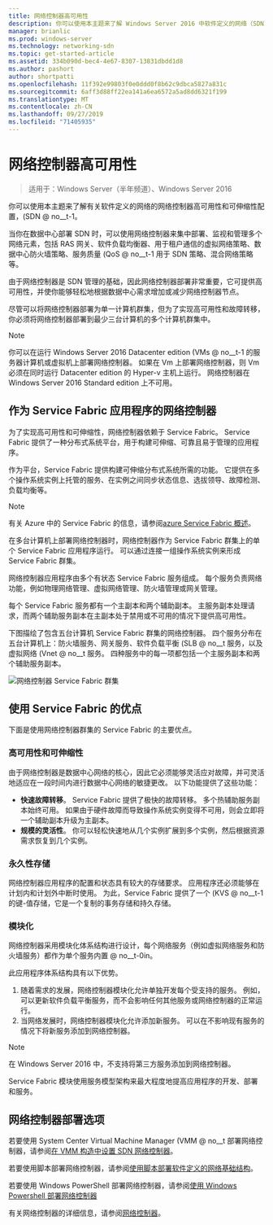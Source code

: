 ```yaml
---
title: 网络控制器高可用性
description: 你可以使用本主题来了解 Windows Server 2016 中软件定义的网络（SDN）的网络控制器高可用性。
manager: brianlic
ms.prod: windows-server
ms.technology: networking-sdn
ms.topic: get-started-article
ms.assetid: 334b090d-bec4-4e67-8307-13831dbdd1d8
ms.author: pashort
author: shortpatti
ms.openlocfilehash: 11f392e99803f0e0ddd0f8b62c9dbca5827a831c
ms.sourcegitcommit: 6aff3d88ff22ea141a6ea6572a5ad8dd6321f199
ms.translationtype: MT
ms.contentlocale: zh-CN
ms.lasthandoff: 09/27/2019
ms.locfileid: "71405935"
---
```

# <a name="network-controller-high-availability"></a>网络控制器高可用性

>适用于：Windows Server（半年频道）、Windows Server 2016

你可以使用本主题来了解有关软件定义的网络的网络控制器高可用性和可伸缩性配置，\(SDN @ no__t-1。

当你在数据中心部署 SDN 时，可以使用网络控制器来集中部署、监视和管理多个网络元素，包括 RAS 网关、软件负载均衡器、用于租户通信的虚拟网络策略、数据中心防火墙策略、服务质量 \(QoS @ no__t-1 用于 SDN 策略、混合网络策略等。

由于网络控制器是 SDN 管理的基础，因此网络控制器部署非常重要，它可提供高可用性，并使你能够轻松地根据数据中心需求增加或减少网络控制器节点。

尽管可以将网络控制器部署为单一计算机群集，但为了实现高可用性和故障转移，你必须将网络控制器部署到最少三台计算机的多个计算机群集中。

>[!NOTE]
>你可以在运行 Windows Server 2016 Datacenter edition \(VMs @ no__t-1 的服务器计算机或虚拟机上部署网络控制器。 如果在 Vm 上部署网络控制器，则 Vm 必须在同时运行 Datacenter edition 的 Hyper-v 主机上运行。 网络控制器在 Windows Server 2016 Standard edition 上不可用。

## <a name="network-controller-as-a-service-fabric-application"></a>作为 Service Fabric 应用程序的网络控制器

为了实现高可用性和可伸缩性，网络控制器依赖于 Service Fabric。 Service Fabric 提供了一种分布式系统平台，用于构建可伸缩、可靠且易于管理的应用程序。

作为平台，Service Fabric 提供构建可伸缩分布式系统所需的功能。 它提供在多个操作系统实例上托管的服务、在实例之间同步状态信息、选拔领导、故障检测、负载均衡等。

>[!NOTE]
>有关 Azure 中的 Service Fabric 的信息，请参阅[azure Service Fabric 概述](https://docs.microsoft.com/azure/service-fabric/service-fabric-overview)。

在多台计算机上部署网络控制器时，网络控制器作为 Service Fabric 群集上的单个 Service Fabric 应用程序运行。 可以通过连接一组操作系统实例来形成 Service Fabric 群集。

网络控制器应用程序由多个有状态 Service Fabric 服务组成。 每个服务负责网络功能，例如物理网络管理、虚拟网络管理、防火墙管理或网关管理。 

每个 Service Fabric 服务都有一个主副本和两个辅助副本。 主服务副本处理请求，而两个辅助服务副本在主副本处于禁用或不可用的情况下提供高可用性。

下图描绘了包含五台计算机 Service Fabric 群集的网络控制器。 四个服务分布在五台计算机上：防火墙服务、网关服务、软件负载平衡 \(SLB @ no__t 服务，以及虚拟网络 \(Vnet @ no__t 服务。  四种服务中的每一项都包括一个主服务副本和两个辅助服务副本。

![网络控制器 Service Fabric 群集](../../../media/Network-Controller-HA/Network-Controller-HA.jpg)

## <a name="advantages-of-using-service-fabric"></a>使用 Service Fabric 的优点

下面是使用网络控制器群集的 Service Fabric 的主要优点。

### <a name="high-availability-and-scalability"></a>高可用性和可伸缩性

由于网络控制器是数据中心网络的核心，因此它必须能够灵活应对故障，并可灵活地适应在一段时间内进行数据中心网络的敏捷更改。 以下功能提供了这些功能： 

- **快速故障转移**。 Service Fabric 提供了极快的故障转移。 多个热辅助服务副本始终可用。 如果由于硬件故障而导致操作系统实例变得不可用，则会立即将一个辅助副本升级为主副本。 
- **规模的灵活性**。 你可以轻松快速地从几个实例扩展到多个实例，然后根据资源需求恢复到几个实例。 

### <a name="persistent-storage"></a>永久性存储

网络控制器应用程序的配置和状态具有较大的存储要求。 应用程序还必须能够在计划内和计划外中断时使用。 为此，Service Fabric 提供了一个 \(KVS @ no__t-1 的键-值存储，它是一个复制的事务存储和持久存储。

### <a name="modularity"></a>模块化

网络控制器采用模块化体系结构进行设计，每个网络服务（例如虚拟网络服务和防火墙服务）都作为单个服务内置 @ no__t-0in。 

此应用程序体系结构具有以下优势。

1. 随着需求的发展，网络控制器模块化允许单独开发每个受支持的服务。 例如，可以更新软件负载平衡服务，而不会影响任何其他服务或网络控制器的正常运行。
2. 当网络发展时，网络控制器模块化允许添加新服务。 可以在不影响现有服务的情况下将新服务添加到网络控制器。

>[!NOTE]
>在 Windows Server 2016 中，不支持将第三方服务添加到网络控制器。

Service Fabric 模块使用服务模型架构来最大程度地提高应用程序的开发、部署和服务。

## <a name="network-controller-deployment-options"></a>网络控制器部署选项

若要使用 System Center Virtual Machine Manager \(VMM @ no__t 部署网络控制器，请参阅[在 VMM 构造中设置 SDN 网络控制器](https://technet.microsoft.com/system-center-docs/vmm/scenario/sdn-network-controller)。

若要使用脚本部署网络控制器，请参阅[使用脚本部署软件定义的网络基础结构](../../deploy/Deploy-a-Software-Defined-Network-infrastructure-using-scripts.md)。

若要使用 Windows PowerShell 部署网络控制器，请参阅[使用 Windows Powershell 部署网络控制器](../../deploy/Deploy-Network-Controller-using-Windows-PowerShell.md)

有关网络控制器的详细信息，请参阅[网络控制器](Network-Controller.md)。